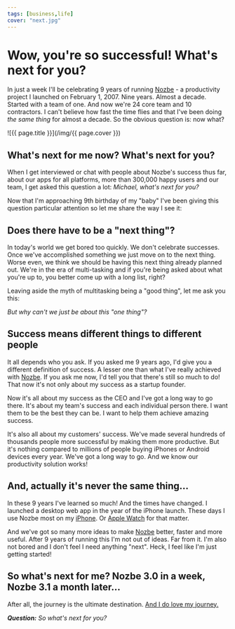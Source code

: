 ```yaml
---
tags: [business,life]
cover: "next.jpg"
---
```


# Wow, you're so successful! What's next for you?

In just a week I'll be celebrating 9 years of running [Nozbe][n] - a productivity project I launched on February 1, 2007. Nine years. Almost a decade. Started with a team of one. And now we're 24 core team and 10 contractors. I can't believe how fast the time flies and that I've been doing *the same thing* for almost a decade. So the obvious question is: now what?

<!--More-->

![{{ page.title }}](/img/{{ page.cover }})

## What's next for me now? What's next for you?

When I get interviewed or chat with people about Nozbe's success thus far, about our apps for all platforms, more than 300,000 happy users and our team, I get asked this question a lot: *Michael, what's next for you?*

Now that I'm approaching 9th birthday of my "baby" I've been giving this question particular attention so let me share the way I see it:



## Does there have to be a "next thing"?

In today's world we get bored too quickly. We don't celebrate successes. Once we've accomplished something we just move on to the next thing. Worse even, we think we should be having this next thing already planned out. We're in the era of multi-tasking and if you're being asked about what you're up to, you better come up with a long list, right?

Leaving aside the myth of multitasking being a "good thing", let me ask you this:

*But why can't we just be about this "one thing"?*

## Success means different things to different people

It all depends who you ask. If you asked me 9 years ago, I'd give you a different definition of success. A lesser one than what I've really achieved with [Nozbe][n]. If you ask me now, I'd tell you that there's still so much to do! That now it's not only about my success as a startup founder.

Now it's all about my success as the CEO and I've got a long way to go there. It's about my team's success and each individual person there. I want them to be the best they can be. I want to help them achieve amazing success. 

It's also all about my customers' success. We've made several hundreds of thousands people more successful by making them more productive. But it's nothing compared to millions of people buying iPhones or Android devices every year. We've got a long way to go. And we know our productivity solution works!

## And, actually it's never the same thing...

In these 9 years I've learned so much! And the times have changed. I launched a desktop web app in the year of the iPhone launch. These days I use Nozbe most on my [iPhone](/iphone). Or [Apple Watch](/applewatch) for that matter.

And we've got so many more ideas to make [Nozbe][n] better, faster and more useful. After 9 years of running this I'm not out of ideas. Far from it. I'm also not bored and I don't feel I need anything "next". Heck, I feel like I'm just getting started!

## So what's next for me? Nozbe 3.0 in a week, Nozbe 3.1 a month later...

After all, the journey is the ultimate destination. [And I do love my journey.](https://sliwinski.com/5-loves)

***Question:*** *So what's next for you?*

[tp]: http://thepodcast.fm
[i]: http://iMagazine.pl
[d]: http://db.tt/kD7Liux
[e]: /how-i-use-evernote
[p]: /passion
[n]: https://michael.gratis/nozbe
[io]: https://michael.gratis/ipadonly/
[pm]: http://productivemag.com/
[s]: /show
[t]: http://twitter.com/MSliwinski